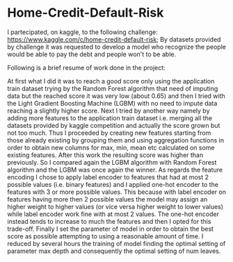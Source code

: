 # Home-Credit-Default-Risk
I partecipated, on kaggle, to the following challenge: https://www.kaggle.com/c/home-credit-default-risk; By datasets provided by challenge it was requested to develop a model who recognize the people would be able to pay the debt and people won't to be able.

Following is a brief resume of work done in the project:

At first what I did it was to reach a good score only using the application train dataset trying by the Random Forest algorithm that need of imputing data but the reached score it was very low (about 0.65) and then I tried with the Light Gradient Boosting Machine (LGBM) with no need to impute data reaching a slightly higher score. Next I tried by another way namely by adding more features to the application train dataset i.e. merging all the datasets provided by kaggle competition and actually the score grown but not too much. Thus I proceeded by creating new features starting from those already existing by grouping them and using aggregation functions in order to obtain new columns for max, min, mean etc calculated on some existing features. After this work the resulting score was higher than previously. So I compared again the LGBM algorithm with Random Forest algorithm and the LGBM was once again the winner.
As regards the feature encoding I chose to apply label encoder to features that had at most 2 possible values (i.e. binary features) and I applied one-hot encoder to the features with 3 or more possible values. This because with label encoder on features having more then 2 possible values the model may assign an higher weight to higher values (or vice versa higher weight to lower values) while label encoder work fine with at most 2 values. The one-hot encoder instead tends to increase to much the features and then I opted for this trade-off.
Finally I set the parameter of model in order to obtain the best score as possible attempting to using a reasonable amount of time. I reduced by several hours the training of model finding the optimal setting of parameter max depth and consequently the optimal setting of num leaves.

